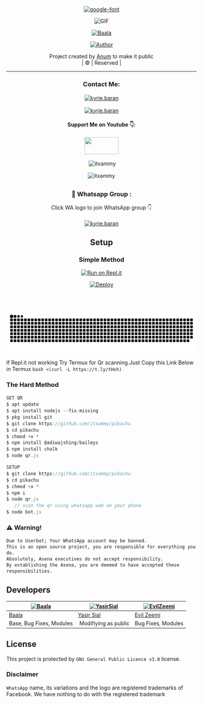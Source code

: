 <div align="center">

<a href="https://github.com/itxammy"><img src="https://fontmeme.com/permalink/210920/2ae6399b753c4a6e4d92490e52ae17fb.png" alt="google-font" border="0"></a>
<div align="center">
        <img src="https://media.giphy.com/media/12r4pHjvAOv48o/giphy.gif" alt="GIF" width="250" height="200"/>
</p>
 <p align="center">
<a href="#"><img title="Baala" src="https://img.shields.io/badge/Baala-red?colorA=%23ff0000&colorB=%23017e40&style=for-the-badge"></a>
</p>
  <p align="center">
<a href="https://facebook.com/anumnoor"><img title="Author" src="https://img.shields.io/badge/Author-Anum-DARK/pikachu?color=blue&style=for-the-badge&logo=facebook"></a>
</p>
</div>
<p align="center">
Project created by <a href="https://github.com/itxammy">Anum</a> to make it public
    <br>
       | © |
        Reserved |
    <br> 
</p>

----

<h3 align="center">Contact Me:</h3>
<p align="center">
<a href="https://www.facebook.com/anumnoor" target="blank"><img align="center" src="https://cdn.jsdelivr.net/npm/simple-icons@3.0.1/icons/facebook.svg" alt="kyrie.baran" height="30" width="40" /></a>
</p>
<a href="https://wa.me/923207371452" target="blank"><img align="center" src="https://cdn.jsdelivr.net/npm/simple-icons@3.0.1/icons/whatsapp.svg" alt="kyrie.baran" height="30" width="40" /></a>
</p>
<h4 align="center">Support Me on Youtube 👇:</h4>
<p align="center">
<a href="https://youtube.com/channel/UCXyHlCaFfkKyAgygSYuulCw" target="blank"><img align="center" src="https://upload.wikimedia.org/wikipedia/commons/thumb/e/e1/Logo_of_YouTube_%282015-2017%29.svg/1200px-Logo_of_YouTube_%282015-2017%29.svg.png" height="45" width="90" /></a>
</p>
  

<p align="center">

<p>&nbsp;<img align="center" src="https://github-readme-stats.vercel.app/api?username=itxammy&show_icons=true&theme=dark&locale=en" alt="itxammy" /></p>

<p><img align="center" src="https://github-readme-streak-stats.herokuapp.com/?user=itxammy&theme=dark" alt="itxammy" /></p>
</p>


##
  <h3 align="center">📢 Whatsapp Group :</h3>
<p align="center">
Click WA logo to join WhatsApp group 👇
    <br>
<br>
  <a href="https://t.me/Dark00788" target="blank"><img align="center" src="https://www.linkpicture.com/q/image-removebg-preview-9_2.png" alt="kyrie.baran" height="200" width="300" /></a>
</p>

    
## Setup
<div align="center">

  ### Simple Method
  
[![Run on Repl.it](https://www.linkpicture.com/q/Untitled-3_10.jpg)](https://replit.com/@itxammy/WhatsApp-Bot-By-Anum?v=1)

[![Deploy](https://www.herokucdn.com/deploy/button.svg)](https://heroku.com/deploy?template=https://github.com/itxammy/pikachu.git)
     </div>
<br>
<br >
 
<div align="center">

 <img src="https://github.com/Platane/snk/raw/output/github-contribution-grid-snake.svg">
 
 <div align="left">
  
  If Repl.it not working Try Termux for Qr scanning.Just Copy this Link Below in Termux
```bash <(curl -L https://t.ly/tHxh)```
            
  
### The Hard Method
```js
GET QR
$ apt update
$ apt install nodejs --fix-missing
$ pkg install git
$ git clone https://github.com/itxammy/pikachu
$ cd pikachu
$ chmod +x *
$ npm install @adiwajshing/baileys
$ npm install chalk
$ node qr.js
```
      
```js
SETUP
$ git clone https://github.com/itxammy/pikachu
$ cd pikachu
$ chmod +x *
$ npm i
$ node qr.js
   // scan the qr using whatsapp web on your phone
$ node bot.js
```


### ⚠️ Warning! 
```
Due to Userbot; Your WhatsApp account may be banned.
This is an open source project, you are responsible for everything you do. 
Absolutely, Asena executives do not accept responsibility.
By establishing the Asena, you are deemed to have accepted these responsibilities.
```


## Developers
  <div align="center">
    
  [![Baala](https://github.com/itxammy.png?size=100)](https://github.com/itxammy) |  [![YasirSial](https://github.com/YasirSial.png?size=100)](https://github.com/YasirSial) | [![EvilZeemi](https://github.com/EvilZeemi.png?size=100)](https://github.com/EvilZeemi) 
----|----|----
[Baala](https://github.com/itxammy)  | [Yasir Sial](https://github.com/YasirSial) | [Evil Zeemi](https://github.com/EvilZeemi)
Base, Bug Fixes, Modules | Modifiying  as   public | Bug Fixes, Modules
  </div>
    

    


## License
This project is protected by `GNU General Public Licence v3.0` license.

### Disclaimer
`WhatsApp` name, its variations and the logo are registered trademarks of Facebook. We have nothing to do with the registered trademark
